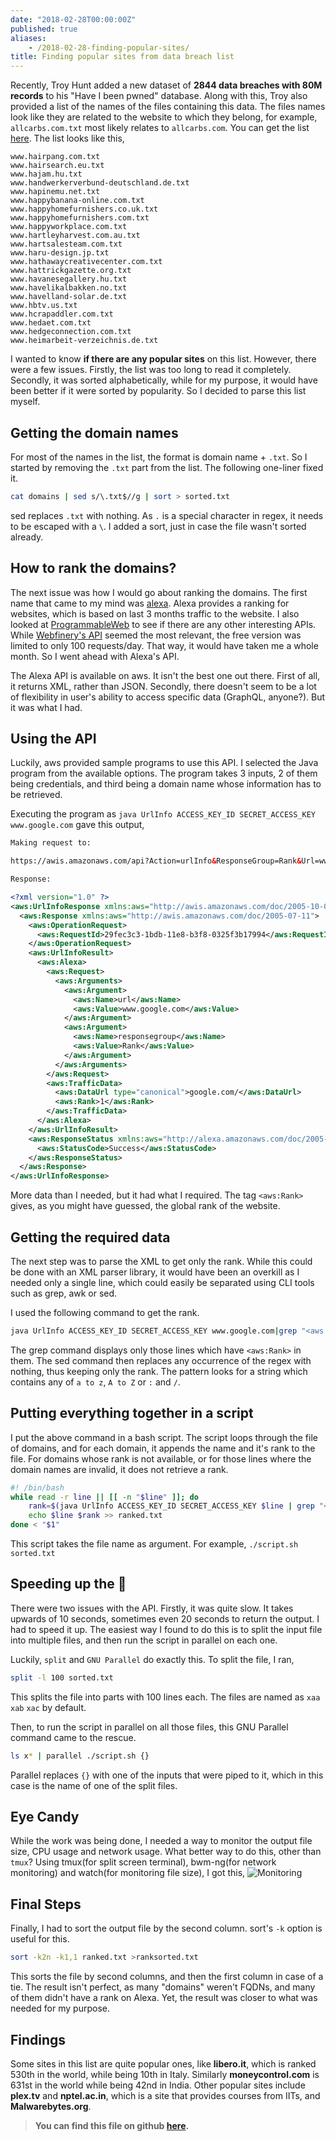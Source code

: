 ```yaml
---
date: "2018-02-28T00:00:00Z"
published: true
aliases:
    - /2018-02-28-finding-popular-sites/
title: Finding popular sites from data breach list
---
```


Recently, Troy Hunt added a new dataset of **2844 data breaches with 80M records** to his "Have I been pwned" database. Along with this, Troy also provided a list of the names of the files containing this data. The files names look like they are related to the website to which they belong, for example, `allcarbs.com.txt` most likely relates to `allcarbs.com`. You can get the list [here](https://pastebin.com/raw/grtpFTa4). The list looks like this,

```
www.hairpang.com.txt
www.hairsearch.eu.txt
www.hajam.hu.txt
www.handwerkerverbund-deutschland.de.txt
www.hapinemu.net.txt
www.happybanana-online.com.txt
www.happyhomefurnishers.co.uk.txt
www.happyhomefurnishers.com.txt
www.happyworkplace.com.txt
www.hartleyharvest.com.au.txt
www.hartsalesteam.com.txt
www.haru-design.jp.txt
www.hathawaycreativecenter.com.txt
www.hattrickgazette.org.txt
www.havanesegallery.hu.txt
www.havelikalbakken.no.txt
www.havelland-solar.de.txt
www.hbtv.us.txt
www.hcrapaddler.com.txt
www.hedaet.com.txt
www.hedgeconnection.com.txt
www.heimarbeit-verzeichnis.de.txt
```

I wanted to know **if there are any popular sites** on this list. However, there were a few issues. Firstly, the list was too long to read it completely. Secondly, it was sorted alphabetically, while for my purpose, it would have been better if it were sorted by popularity. So I decided to parse this list myself.

## Getting the domain names

For most of the names in the list, the format is domain name + `.txt`. So I started by removing the `.txt` part from the list. The following one-liner fixed it.

``` sh
cat domains | sed s/\.txt$//g | sort > sorted.txt
```

sed replaces `.txt` with nothing. As `.` is a special character in regex, it needs to be escaped with a `\`. I added a sort, just in case the file wasn't sorted already.

## How to rank the domains?

The next issue was how I would go about ranking the domains. The first name that came to my mind was [alexa](https://www.alexa.com/). Alexa provides a ranking for websites, which is based on last 3 months traffic to the website. I also looked at [ProgrammableWeb](https://www.programmableweb.com/) to see if there are any other interesting APIs. While [Webfinery's API](https://www.webfinery.com/cloud/visitrank) seemed the most relevant, the free version was limited to only 100 requests/day. That way, it would have taken me a whole month. So I went ahead with Alexa's API.

The Alexa API is available on aws. It isn't the best one out there. First of all, it returns XML, rather than JSON. Secondly, there doesn't seem to be a lot of flexibility in user's ability to access specific data (GraphQL, anyone?). But it was what I had.

## Using the API

Luckily, aws provided sample programs to use this API. I selected the Java program from the available options. The program takes 3 inputs, 2 of them being credentials, and third being a domain name whose information has to be retrieved.

Executing the program as `java UrlInfo ACCESS_KEY_ID SECRET_ACCESS_KEY www.google.com` gave this output,

``` XML
Making request to:

https://awis.amazonaws.com/api?Action=urlInfo&ResponseGroup=Rank&Url=www.google.com

Response:

<?xml version="1.0" ?>
<aws:UrlInfoResponse xmlns:aws="http://awis.amazonaws.com/doc/2005-10-05">
  <aws:Response xmlns:aws="http://awis.amazonaws.com/doc/2005-07-11">
    <aws:OperationRequest>
      <aws:RequestId>29fec3c3-1bdb-11e8-b3f8-0325f3b17994</aws:RequestId>
    </aws:OperationRequest>
    <aws:UrlInfoResult>
      <aws:Alexa>
        <aws:Request>
          <aws:Arguments>
            <aws:Argument>
              <aws:Name>url</aws:Name>
              <aws:Value>www.google.com</aws:Value>
            </aws:Argument>
            <aws:Argument>
              <aws:Name>responsegroup</aws:Name>
              <aws:Value>Rank</aws:Value>
            </aws:Argument>
          </aws:Arguments>
        </aws:Request>
        <aws:TrafficData>
          <aws:DataUrl type="canonical">google.com/</aws:DataUrl>
          <aws:Rank>1</aws:Rank>
        </aws:TrafficData>
      </aws:Alexa>
    </aws:UrlInfoResult>
    <aws:ResponseStatus xmlns:aws="http://alexa.amazonaws.com/doc/2005-10-05/">
      <aws:StatusCode>Success</aws:StatusCode>
    </aws:ResponseStatus>
  </aws:Response>
</aws:UrlInfoResponse>
```
More data than I needed, but it had what I required. The tag `<aws:Rank>` gives, as you might have guessed, the global rank of the website.

## Getting the required data
The next step was to parse the XML to get only the rank. While this could be done with an XML parser library, it would have been an overkill as I needed only a single line, which could easily be separated using CLI tools such as grep, awk or sed.

I used the following command to get the rank.

``` bash
java UrlInfo ACCESS_KEY_ID SECRET_ACCESS_KEY www.google.com|grep "<aws:Rank>"|sed s/\<[a-zA-Z:/]*\>//g
```
The grep command displays only those lines which have `<aws:Rank>` in them. The sed command then replaces any occurrence of the regex with nothing, thus keeping only the rank. The pattern looks for a string which contains any of `a to z`, `A to Z` or `:` and `/`.

## Putting everything together in a script
I put the above command in a bash script. The script loops through the file of domains, and for each domain, it appends the name and it's rank to the file. For domains whose rank is not available, or for those lines where the domain names are invalid, it does not retrieve a rank.

``` bash
#! /bin/bash
while read -r line || [[ -n "$line" ]]; do
    rank=$(java UrlInfo ACCESS_KEY_ID SECRET_ACCESS_KEY $line | grep "<aws:Rank>"|sed s/\<[a-zA-Z:/]*\>//g)
    echo $line $rank >> ranked.txt
done < "$1"
```
This script takes the file name as argument. For example, `./script.sh sorted.txt`

## Speeding up the 🐌
There were two issues with the API. Firstly, it was quite slow. It takes upwards of 10 seconds, sometimes even 20 seconds to return the output. I had to speed it up. The easiest way I found to do this is to split the input file into multiple files, and then run the script in parallel on each one.

Luckily, `split` and `GNU Parallel` do exactly this. To split the file, I ran,

``` bash
split -l 100 sorted.txt
```
This splits the file into parts with 100 lines each. The files are named as `xaa` `xab` `xac` by default.

Then, to run the script in parallel on all those files, this GNU Parallel command came to the rescue.

``` bash
ls x* | parallel ./script.sh {}
```
Parallel replaces `{}` with one of the inputs that were piped to it, which in this case is the name of one of the split files.

## Eye Candy
While the work was being done, I needed a way to monitor the output file size, CPU usage and network usage. What better way to do this, other than `tmux`?
Using tmux(for split screen terminal), bwm-ng(for network monitoring) and watch(for monitoring file size), I got this,
![Monitoring](/img/monitoring-sorting.png)

## Final Steps
Finally, I had to sort the output file by the second column. sort's `-k` option is useful for this.
``` bash
sort -k2n -k1,1 ranked.txt >ranksorted.txt
```
This sorts the file by second columns, and then the first column in case of a tie. The result isn't perfect, as many "domains" weren't FQDNs, and many of them didn't have a rank on Alexa. Yet, the result was closer to what was needed for my purpose.

## Findings
Some sites in this list are quite popular ones, like **libero.it**, which is ranked 530th in the world, while being 10th in Italy. Similarly **moneycontrol.com** is 631st in the world while being 42nd in India. Other popular sites include **plex.tv** and **nptel.ac.in**, which is a site that provides courses from IITs, and **Malwarebytes.org**.

> **You can find this file on github [here](https://gist.github.com/InfiniteCoder/bb63bf75efef01bfa4ba2088f0ba1973).**
